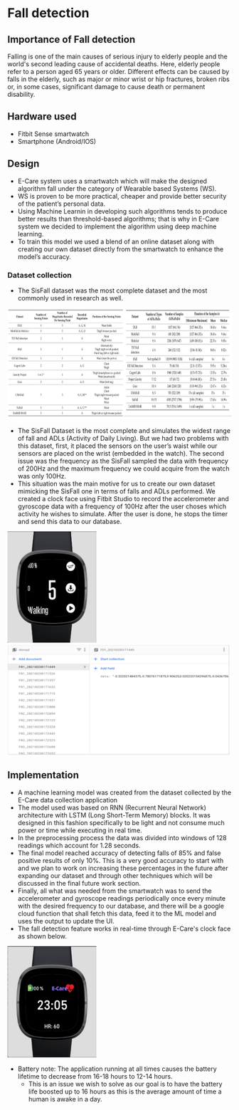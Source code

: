 # Fall detection
## Importance of Fall detection
Falling is one of the main causes of serious injury to elderly people and the world's second leading cause of accidental deaths. Here, elderly people refer to a person aged 65 years or older. Different effects can be caused by falls in the elderly, such as major or minor wrist or hip fractures, broken ribs or, in some cases, significant damage to cause death or permanent disability.

## Hardware used
* Fitbit Sense smartwatch
* Smartphone (Android/IOS)

## Design
* E-Care system uses a smartwatch which will make the designed algorithm fall under the category of Wearable based Systems (WS).
* WS is proven to be more practical, cheaper and provide better security of the patient’s personal data.
* Using Machine Learnin in developing such algorithms tends to produce better results than threshold-based algorithms; that is why in E-Care system we decided to implement the algorithm using deep machine learning.
* To train this model we used a blend of an online dataset along with creating our own dataset directly from the smartwatch to enhance the model’s accuracy.

### Dataset collection
* The SisFall dataset was the most complete dataset and the most commonly used in research as well.
<img src="https://github.com/Elderly-Care/Ecare/blob/main/media/falldata_comparison.png" width="800" height="250">

* The SisFall Dataset is the most complete and simulates the widest range of fall and ADLs (Activity of Daily Living). But we had two problems with this dataset, first, it placed the sensors on the user’s waist while our sensors are placed on the wrist (embedded in the watch). The second issue was the frequency as the SisFall sampled the data with frequency of 200Hz and the maximum frequency we could acquire from the watch was only 100Hz.
* This situation was the main motive for us to create our own dataset mimicking the SisFall one in terms of falls and ADLs performed. We created a clock face using Fitbit Studio to record the accelerometer and gyroscope data with a frequency of 100Hz after the user choses which activity he wishes to simulate. After the user is done, he stops the timer and send this data to our database.

<img src="https://github.com/Elderly-Care/Ecare/blob/main/media/data_collection_app.png" width="200" height="250"><img src="https://github.com/Elderly-Care/Ecare/blob/main/media/falldetection_data.png" width="500" height="250">

## Implementation
* A machine learning model was created from the dataset collected by the E-Care data collection application
* The model used was based on RNN (Recurrent Neural Network) architecture with LSTM (Long Short-Term Memory) blocks. It was designed in this fashion specifically to be light and not consume much power or time while executing in real time.
* In the preprocessing process the data was divided into windows of 128 readings which account for 1.28 seconds.
* The final model reached accuracy of detecting falls of 85% and false positive results of only 10%. This is a very good accuracy to start with and we plan to work on increasing these percentages in the future after expanding our dataset and through other techniques which will be discussed in the final future work section.
* Finally, all what was needed from the smartwatch was to send the accelerometer and gyroscope readings periodically once every minute with the desired frequency to our database, and there will be a google cloud function that shall fetch this data, feed it to the ML model and uses the output to update the UI.
* The fall detection feature works in real-time through E-Care's clock face as shown below.
<img src="https://github.com/Elderly-Care/Ecare/blob/main/media/clock_face.jpeg" width="200" height="250">

* Battery note: The application running at all times causes the battery lifetime to decrease from 16-18 hours to 12-14 hours.
  * This is an issue we wish to solve as our goal is to have the battery life boosted up to 16 hours as this is the average amount of time a human is awake in a day.

